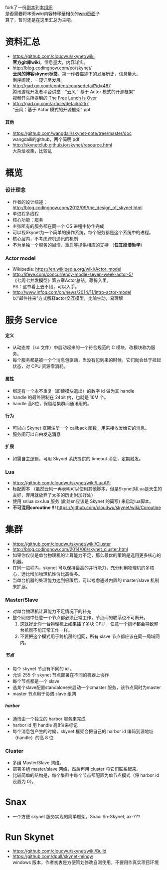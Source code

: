 
fork了一份[副本](https://github.com/doubility-sky/skynet)到[本组织](https://github.com/doubility-sky)   
~~是否需要将本页wiki内容转移至相关的[wiki页面](https://github.com/doubility-sky/skynet/wiki)？~~   
算了，暂时还是在这里汇总为主吧。

# 资料汇总
- https://github.com/cloudwu/skynet/wiki    
  **官方git库wiki**，信息量大，内容详实。
- http://blog.codingnow.com/eo/skynet/   
  **云风的博客skynet标签**，第一作者描述下的发展历史，信息量大。  
  倒序阅读，一窥详尽发展。  
- http://gad.qq.com/content/coursedetail?id=467  
  腾讯游戏开发者平台讲堂 - “云风：基于 Actor 模式的开源框架”    
  视频开头所提到的 [The Free Lunch Is Over](http://www.gotw.ca/publications/concurrency-ddj.htm)  
- http://gad.qq.com/article/detail/5257  
  “云风：基于 Actor 模式的开源框架” ppt

#### 其他
- https://github.com/wangdali/skynet-note/tree/master/doc  
  wangdaili的github，两个简明 pdf
- http://skynetclub.github.io/skynet/resource.html  
  大杂烩收集，比较乱


# 概览
### 设计理念
- 作者的设计综述：  
  http://blog.codingnow.com/2012/09/the_design_of_skynet.html
- 单进程多线程  
- 核心功能：服务    
- 主张所有的服务都在同一个 OS 进程中协作完成
- 可以视Skynet为一个简单的操作系统，每个服务都是这个系统中的进程。
- 核心层内，不考虑跨机通讯的机制
- 不为单独一个服务的崩溃，重启等提供相应的支持 （**任其崩溃哲学**）

### Actor model
- Wikipedia: https://en.wikipedia.org/wiki/Actor_model
- http://ifeve.com/concurrency-modle-seven-week-actor-5/  
  《七周七并发模型》第五章Actor总结，鞭辟入里。  
  PS：这书看上去不错，可以入手。
- http://www.infoq.com/cn/news/2014/11/intro-actor-model  
  以“邮件往来”方式解释actor交互模型，比喻生动，易理解


# 服务 Service
#### 定义
- 从动态库（so 文件）中启动起来的一个符合规范的 C 模块，改模块称为服务。
- 每个服务都是被一个个消息包驱动，当没有包到来的时候，它们就会处于挂起状态，对 CPU 资源零消耗。

#### 属性
- 绑定有一个永不重复（即使模块退出）的数字 id 做为其 handle
- handle 的最终限制在 24bit 内，也就是 16M 个。  
- handle 高8位，保留给集群间通讯用的。

#### 行为
- 可以向 Skynet 框架注册一个 callback 函数，用来接收发给它的消息。
- 服务间可以自由发送消息

#### 扩展
- 如需自主逻辑，可用 Skynet 系统提供的 timeout 消息，定期触发。

### Lua
- https://github.com/cloudwu/skynet/wiki/LuaAPI
- 标配脚本 （虽然云风一再表明可以使用其他脚本，但是Skynet对Lua是天生的友好，弃用就放弃了太多的历史附加好处） 
- 使用 snlua xxx.lua 服务 (此处sn应该是 Skynet 的简写) 来启动lua脚本。
- **不可混用coroutine !!!** https://github.com/cloudwu/skynet/wiki/Coroutine

# 集群
- https://github.com/cloudwu/skynet/wiki/Cluster
- http://blog.codingnow.com/2014/06/skynet_cluster.html
- 如果你仅仅是单台物理机的计算能力不足，那么最优的策略是选用更多核心的机器。
- 在同一进程内，skynet 可以保持最高的并行能力，充分利用物理机的多核心，远比增加物理机性价比高得多。
- 当单台机器的处理能力达到极限后，可以考虑通过内置的 master/slave 机制来扩展。

### Master/Slave 
- 对单台物理机计算能力不足情况下的补充
- 整个网络中任意一个节点都必须正常工作，节点间的联系也不可断开。  
    1. 这就好比你一台物理机上如果插了多块 CPU ，任意一个损坏都会导致整台机器不能正常工作一样。
    2. 不要把这个模式用于跨机房的组网，所有 slave 节点都应该在同一局域网内。

##### 节点
- 每个 skynet 节点有不同的 id 。  
- 允许 255 个 skynet 节点部署在不同的机器上协作
- 每个节点都是一个 slave
- 选某个slave配置standalone来启动一个cmaster 服务，该节点同时为master
- master 节点用于协调 slave 组网

##### harbor
- 通讯由一个独立的 harbor 服务来完成  
- harbor id 用 handle 高8位来标记
- 每个消息包产生的时候，skynet 框架会把自己的 harbor id 编码到源地址（handle）的高 8 位

### Cluster
- 多组 Master/Slave 网络。
- 部署多组 master/slave 网络，然后再用 cluster 将它们联系起来。
- 比较简单的结构是，每个集群中每个节点都配置为单节点模式（将 harbor id 设置为 0）。

# Snax
- 一个方便 skynet 服务实现的简单框架。Snax: Sn-Skynet; ax-???

# Run Skynet
- https://github.com/cloudwu/skynet/wiki/Build
- https://github.com/dpull/skynet-mingw  
  windows 版本，作者初衷是方便策划修改自测使用，不要用作真实项目环境

